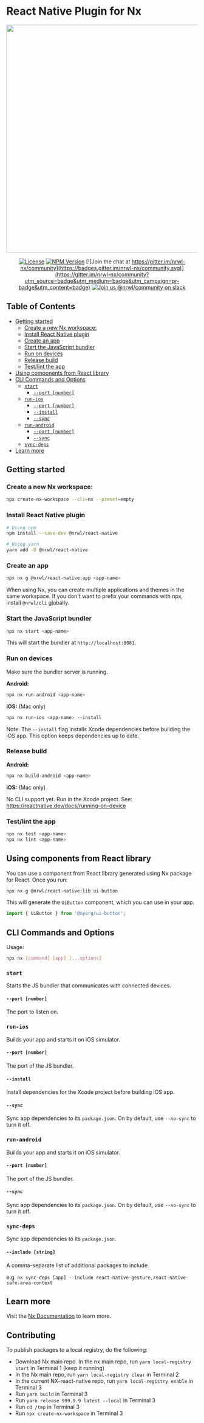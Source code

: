 # React Native Plugin for Nx

<p align="center"><img src="https://raw.githubusercontent.com/nrwl/nx/master/images/nx-react.png" width="600"></p>

<div align="center">

[![License](https://img.shields.io/npm/l/@nrwl/workspace.svg?style=flat-square)]()
[![NPM Version](https://badge.fury.io/js/%40nrwl%2Freact-native.svg)](https://www.npmjs.com/@nrwl/react-native)
[![Join the chat at https://gitter.im/nrwl-nx/community](https://badges.gitter.im/nrwl-nx/community.svg)](https://gitter.im/nrwl-nx/community?utm_source=badge&utm_medium=badge&utm_campaign=pr-badge&utm_content=badge)
[![Join us @nrwl/community on slack](https://img.shields.io/badge/slack-%40nrwl%2Fcommunity-brightgreen)](https://join.slack.com/t/nrwlcommunity/shared_invite/enQtNzU5MTE4OTQwOTk0LTgxY2E0ZWYzMWE0YzA5ZDA2MWM1NDVhNmI2ZWMyYmZhNWJiODk3MjkxZjY3MzU5ZjRmM2NmNWU1OTgyZmE4Mzc)

</div>

## Table of Contents

<!-- START doctoc generated TOC please keep comment here to allow auto update -->
<!-- DON'T EDIT THIS SECTION, INSTEAD RE-RUN doctoc TO UPDATE -->

- [Getting started](#getting-started)
  - [Create a new Nx workspace:](#create-a-new-nx-workspace)
  - [Install React Native plugin](#install-react-native-plugin)
  - [Create an app](#create-an-app)
  - [Start the JavaScript bundler](#start-the-javascript-bundler)
  - [Run on devices](#run-on-devices)
  - [Release build](#release-build)
  - [Test/lint the app](#testlint-the-app)
- [Using components from React library](#using-components-from-react-library)
- [CLI Commands and Options](#cli-commands-and-options)
  - [`start`](#start)
    - [`--port [number]`](#--port-number)
  - [`run-ios`](#run-ios)
    - [`--port [number]`](#--port-number-1)
    - [`--install`](#--install)
    - [`--sync`](#--sync)
  - [`run-android`](#run-android)
    - [`--port [number]`](#--port-number-2)
    - [`--sync`](#--sync-1)
  - [`sync-deps`](#sync-deps)
- [Learn more](#learn-more)

<!-- END doctoc generated TOC please keep comment here to allow auto update -->

## Getting started

### Create a new Nx workspace:

```sh
npx create-nx-workspace --cli=nx --preset=empty
```

### Install React Native plugin

```sh
# Using npm
npm install --save-dev @nrwl/react-native

# Using yarn
yarn add -D @nrwl/react-native
```

### Create an app

```sh
npx nx g @nrwl/react-native:app <app-name>
```

When using Nx, you can create multiple applications and themes in the same workspace. If you don't want to prefix your commands with npx, install `@nrwl/cli` globally.

### Start the JavaScript bundler

```sh
npx nx start <app-name>
```

This will start the bundler at `http://localhost:8081`.

### Run on devices

Make sure the bundler server is running.

**Android:**

```sh
npx nx run-android <app-name>
```

**iOS:** (Mac only)

```sh
npx nx run-ios <app-name> --install
```

Note: The `--install` flag installs Xcode dependencies before building the iOS app. This option keeps dependencies up to date.

### Release build

**Android:**

```sh
npx nx build-android <app-name>
```

**iOS:** (Mac only)

No CLI support yet. Run in the Xcode project. See: https://reactnative.dev/docs/running-on-device

### Test/lint the app

```sh
npx nx test <app-name>
npx nx lint <app-name>
```

## Using components from React library

You can use a component from React library generated using Nx package for React. Once you run:

```sh
npx nx g @nrwl/react-native:lib ui-button
```

This will generate the `UiButton` component, which you can use in your app.

```jsx
import { UiButton } from '@myorg/ui-button';
```

## CLI Commands and Options

Usage:

```sh
npx nx [command] [app] [...options]
```

### `start`

Starts the JS bundler that communicates with connected devices.

#### `--port [number]`

The port to listen on.

### `run-ios`

Builds your app and starts it on iOS simulator.

#### `--port [number]`

The port of the JS bundler.

#### `--install`

Install dependencies for the Xcode project before building iOS app.

#### `--sync`

Sync app dependencies to its `package.json`. On by default, use `--no-sync` to turn it off.

### `run-android`

Builds your app and starts it on iOS simulator.

#### `--port [number]`

The port of the JS bundler.

#### `--sync`

Sync app dependencies to its `package.json`. On by default, use `--no-sync` to turn it off.

### `sync-deps`

Sync app dependencies to its `package.json`.

#### `--include [string]`

A comma-separate list of additional packages to include.

e.g. `nx sync-deps [app] --include react-native-gesture,react-native-safe-area-context`

## Learn more

Visit the [Nx Documentation](https://nx.dev) to learn more.

## Contributing

To publish packages to a local registry, do the following:

- Download Nx main repo. In the nx main repo, run `yarn local-registry start` in Terminal 1 (keep it running)
- In the Nx main repo, run `yarn local-registry clear` in Terminal 2
- In the current NX-react-native repo, run `yarn local-registry enable` in Terminal 3
- Run `yarn build` in Terminal 3
- Run `yarn release 999.9.9 latest --local` in Terminal 3
- Run `cd /tmp` in Terminal 3
- Run `npx create-nx-workspace` in Terminal 3
